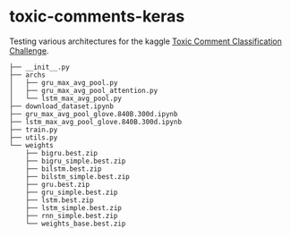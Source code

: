 # toxic-comments-keras

Testing various architectures for the kaggle [Toxic Comment Classification Challenge][challenge-link].

```
├── __init__.py
├── archs
│   ├── gru_max_avg_pool.py
│   ├── gru_max_avg_pool_attention.py
│   └── lstm_max_avg_pool.py
├── download_dataset.ipynb
├── gru_max_avg_pool_glove.840B.300d.ipynb
├── lstm_max_avg_pool_glove.840B.300d.ipynb
├── train.py
├── utils.py
└── weights
    ├── bigru.best.zip
    ├── bigru_simple.best.zip
    ├── bilstm.best.zip
    ├── bilstm_simple.best.zip
    ├── gru.best.zip
    ├── gru_simple.best.zip
    ├── lstm.best.zip
    ├── lstm_simple.best.zip
    ├── rnn_simple.best.zip
    └── weights_base.best.zip
```

[challenge-link]: https://www.kaggle.com/c/jigsaw-toxic-comment-classification-challenge